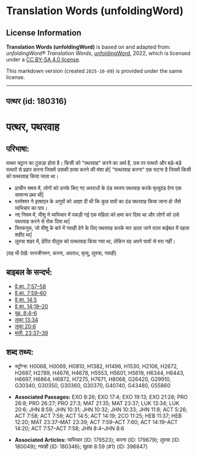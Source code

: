 # Translation Words (unfoldingWord)

## License Information

**Translation Words (unfoldingWord)** is based on and adapted from: _unfoldingWord® Translation Words_, [unfoldingWord](https://unfoldingword.org/utw), 2022, which is licensed under a [CC BY-SA 4.0 license](https://creativecommons.org/licenses/by-sa/4.0/legalcode.en).

This markdown version (created `2025-10-09`) is provided under the same license.



--------------------------------

## पत्थर (id: 180316)

पत्थर, पथरवाह
=============

परिभाषा:
--------

पत्थर चट्टान का टुकड़ा होता है। किसी को "पथरवाह" करने का अर्थ है, उस पर पत्थरो और बड़े\-बड़े पत्थरों से प्रहार करना जिसमें उसकी ह्त्या करने की मंशा हो\| "पत्थरवाह करना" एक घटना है जिसमें किसी को पत्थरवाह किया जाता था।

* प्राचीन समय में, लोगों को उनके किए गए अपराधों के दंड स्वरुप पथरवाह करके मृत्युदंड देना एक सामान्य प्रथा थी\|
* परमेश्वर ने इस्राएल के अगुवों को आज्ञा दी थी कि कुछ पापों का दंड पथरवाह किया जाना हो जैसे व्यभिचार का पाप।
* नए नियम में, यीशु ने व्यभिचार में पकड़ी गई एक महिला को क्षमा कर दिया था और लोगों को उसे पथरवाह करने से रोक दिया था\|
* स्तिफनुस, जो यीशु के बारे में गवाही देने के लिए पथरवाह करके मार डाला जाने वाला बाईबल में पहला शहीद था\|
* लुस्त्रा शहर में, प्रेरित पौलुस को पत्थरवाह किया गया था, लेकिन वह अपने घावों से मरा नहीं।

(यह भी देखें: परस्त्रीगमन, करना, अपराध, मृत्यु, लुस्त्रा, गवाही)

बाइबल के सन्दर्भ:
-----------------

* [प्रे.का. 7:57–58](https://ref.ly/Acts7:57-Acts7:58)
* [प्रे.का. 7:59–60](https://ref.ly/Acts7:59-Acts7:60)
* [प्रे.का. 14:5](https://ref.ly/Acts14:5)
* [प्रे.का. 14:19–20](https://ref.ly/Acts14:19-Acts14:20)
* [यूह. 8:4–6](https://ref.ly/John8:4-John8:6)
* [लूका 13:34](https://ref.ly/Luke13:34)
* [लूका 20:6](https://ref.ly/Luke20:6)
* [मत्ती. 23:37–39](https://ref.ly/Matt23:37-Matt23:39)

शब्द तथ्य:
----------

* स्ट्रोंग्स: H0068, H0069, H0810, H1382, H1496, H1530, H2106, H2672, H2687, H2789, H4676, H4678, H5553, H5601, H5619, H6344, H6443, H6697, H6864, H6872, H7275, H7671, H8068, G26420, G29910, G30340, G30350, G30360, G30370, G40740, G43480, G55860

* **Associated Passages:** EXO 8:26; EXO 17:4; EXO 19:13; EXO 21:28; PRO 26:8; PRO 26:27; PRO 27:3; MAT 21:35; MAT 23:37; LUK 13:34; LUK 20:6; JHN 8:59; JHN 10:31; JHN 10:32; JHN 10:33; JHN 11:8; ACT 5:26; ACT 7:58; ACT 7:59; ACT 14:5; ACT 14:19; 2CO 11:25; HEB 11:37; HEB 12:20; MAT 23:37–MAT 23:39; ACT 7:59–ACT 7:60; ACT 14:19–ACT 14:20; ACT 7:57–ACT 7:58; JHN 8:4–JHN 8:6
* **Associated Articles:** व्यभिचार (ID: 179523); करना (ID: 179679); लुस्त्रा (ID: 180049); गवाही (ID: 180346); यूहन्ना 8:59 (#1) (ID: 396847)

